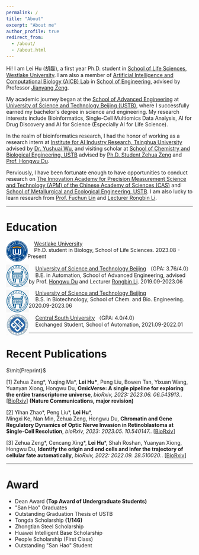```yaml
---
permalink: /
title: "About"
excerpt: "About me"
author_profile: true
redirect_from: 
  - /about/
  - /about.html
---
```


Hi! I am Lei Hu (胡磊), a first year Ph.D. student in [School of Life Sciences](https://sls.westlake.edu.cn), [Westlake University](https://www.westlake.edu.cn). I am also a member of [Artificial Intelligence and Computational Biology (AICB) Lab](https://aicb.lab.westlake.edu.cn/) in [School of Engineering](https://en-soe.westlake.edu.cn/), advised by Professor [Jianyang Zeng](https://en.westlake.edu.cn/faculty/jianyang-zeng.html). 

My academic journey began at the [School of Advanced Engineering](https://gcsxy.ustb.edu.cn) at [University of Science and Technology Beijing (USTB)](https://www.ustb.edu.cn), where I successfully earned my bachelor's degree in science and engineering. My research interests include Bioinformatics, Single-Cell Multiomics Data Analysis, AI for Drug Discovery and AI for Science (Especially AI for Life Science).

In the realm of bioinformatics research, I had the honor of working as a research intern at [Institute for AI Industry Research, Tsinghua University](https://air.tsinghua.edu.cn/) advised by [Dr. Yushuai Wu](https://air.tsinghua.edu.cn/airtd/bsh.htm), and  visiting scholar at [School of Chemistry and Biological Engineering, USTB](http://huasheng.ustb.edu.cn/) advised by [Ph.D. Student Zehua Zeng](https://github.com/Starlitnightly) and [Prof. Hongwu Du](http://huasheng.ustb.edu.cn/shiziduiwu/jiaoshixinxi/2020-06-10/244.html). 

Perviously, I have been fortunate enough to have opportunities to conduct research on [The Innovation Academy for Precision Measurement Science and Technology (APM) of the Chinese Academy of Sciences (CAS)](http://www.apm.cas.cn) and [School of Metallurgical and Ecological Engineering, USTB](https://metall.ustb.edu.cn/). I am also lucky to learn research from [Prof. Fuchun Lin](https://people.ucas.edu.cn/~linfuchun) and [Lecturer Rongbin Li](https://metall.ustb.edu.cn/szdw/szdwxsjs/ysjsyjx1/jsszbsh1/lrb1/index.htm).


***

# Education

<img src="../images/westlake_logo.png" alt="westlake" style="zoom:9%; float: left" />&emsp; [Westlake University](https://www.westlake.edu.cn/)                           
&emsp; Ph.D. student in Biology, School of Life Sciences. 2023.08 - Present

<img src="../images/ustb.png" alt="ustb" style="zoom:28%; float: left" />&emsp; [University of Science and Technology Beijing](http://en.ustb.edu.cn/) （GPA: 3.76/4.0）      
&emsp; B.E. in Automation, School of Advanced Engineering, advised by Prof. [Hongwu Du](http://huasheng.ustb.edu.cn/shiziduiwu/jiaoshixinxi/2020-06-10/244.html) and Lecturer [Rongbin Li](https://metall.ustb.edu.cn/szdw/szdwxsjs/ysjsyjx1/jsszbsh1/lrb1/index.htm). 2019.09-2023.06

<img src="../images/ustb.png" alt="westlake" style="zoom:28%; float: left" />&emsp; [University of Science and Technology Beijing](http://en.ustb.edu.cn/)    
&emsp; B.S. in Biotechnology, School of Chem. and Bio. Engineering. 2020.09-2023.06

<img src="../images/csu.jpg" alt="westlake" style="zoom:24%; float: left" />&emsp; [Central South University](https://en.csu.edu.cn//) （GPA: 4.0/4.0）   
&emsp; Exchanged Student, School of Automation, 2021.09-2022.01

***

# Recent Publications

$\mit{Preprint}$

[1] Zehua Zeng\*, Yuqing Ma\*, **Lei Hu\***, Peng Liu, Bowen Tan, Yixuan Wang, Yuanyan Xiong, Hongwu Du, **OmicVerse: A single pipeline for exploring the entire transcriptome universe**, *bioRxiv, 2023: 2023.06. 06.543913.*. [[BioRxiv](https://doi.org/10.1101/2023.06.06.543913)] **(Nature Communications, major revision)**

[2] Yihan Zhao\*, Peng Liu\*, **Lei Hu**\*, Mingxi Ke, Nan Min, Zehua Zeng, Hongwu Du, **Chromatin and Gene Regulatory Dynamics of Optic Nerve Invasion in Retinoblastoma at Single-Cell Resolution**, *bioRxiv, 2023: 2023.05. 10.540147.*. [[BioRxiv](https://doi.org/10.1101/2023.05.10.540147)]

[3] Zehua Zeng\*, Cencang Xing\*, **Lei Hu**\*, Shah Roshan, Yuanyan Xiong, Hongwu Du, **Identify the origin and end cells and infer the trajectory of cellular fate automatically**, *bioRxiv, 2022: 2022.09. 28.510020.*. [[BioRxiv](https://doi.org/10.1101/2022.09.28.510020)]

***

# Award
+ Dean Award **(Top Award of Undergraduate Students)**
+ "San Hao" Graduates
+ Outstanding Graduation Thesis of USTB
+ Tongda Scholarship **(1/146)**
+ Zhongtian Steel Scholarship
+ Huawei Intelligent Base Scholarship
+ People Scholarship (First Class)
+ Outstanding "San Hao" Student 

<script type="text/javascript" id="mapmyvisitors" src="//mapmyvisitors.com/map.js?d=FfJIXGJ1rDlkpY0CchN2EcwArRmvFE6vD5wHUvzl6os&cl=ffffff&w=a"></script>